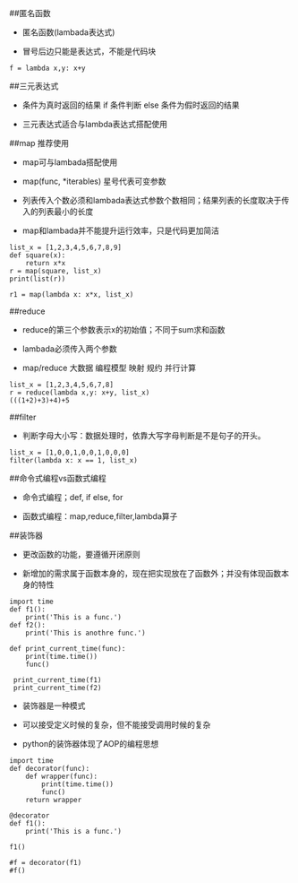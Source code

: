 ##匿名函数

- 匿名函数(lambada表达式)

- 冒号后边只能是表达式，不能是代码块

```
f = lambda x,y: x+y
```





##三元表达式

- 条件为真时返回的结果 if 条件判断 else 条件为假时返回的结果

- 三元表达式适合与lambda表达式搭配使用





##map    推荐使用

- map可与lambada搭配使用

- map(func, *iterables)    星号代表可变参数

- 列表传入个数必须和lambada表达式参数个数相同；结果列表的长度取决于传入的列表最小的长度

- map和lambada并不能提升运行效率，只是代码更加简洁

```
list_x = [1,2,3,4,5,6,7,8,9]
def square(x):
    return x*x
r = map(square, list_x)
print(list(r))

r1 = map(lambda x: x*x, list_x)
```




##reduce

- reduce的第三个参数表示x的初始值；不同于sum求和函数

- lambada必须传入两个参数

- map/reduce    大数据 编程模型    映射    规约    并行计算

```
list_x = [1,2,3,4,5,6,7,8]
r = reduce(lambda x,y: x+y, list_x)
(((1+2)+3)+4)+5
```



##filter

- 判断字母大小写：数据处理时，依靠大写字母判断是不是句子的开头。

```
list_x = [1,0,0,1,0,0,1,0,0,0]
filter(lambda x: x == 1, list_x)
```




##命令式编程vs函数式编程

- 命令式编程；def, if else, for

- 函数式编程：map,reduce,filter,lambda算子





##装饰器

- 更改函数的功能，要遵循开闭原则

- 新增加的需求属于函数本身的，现在把实现放在了函数外；并没有体现函数本身的特性

```
import time
def f1():
    print('This is a func.')
def f2():
    print('This is anothre func.')

def print_current_time(func):
    print(time.time())
    func()

 print_current_time(f1) 
 print_current_time(f2)
```

- 装饰器是一种模式

- 可以接受定义时候的复杂，但不能接受调用时候的复杂

- python的装饰器体现了AOP的编程思想

```
import time
def decorator(func):
    def wrapper(func):
        print(time.time())
        func()
    return wrapper

@decorator
def f1():
    print('This is a func.')

f1()

#f = decorator(f1)
#f()
```












